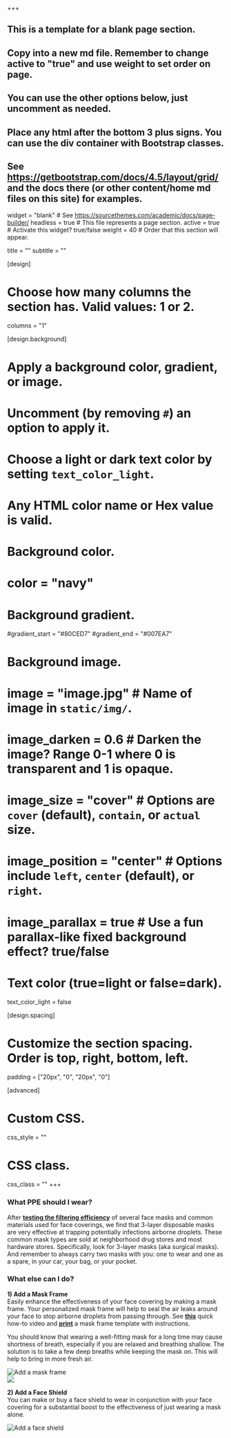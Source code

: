 +++

## This is a template for a blank page section.
## Copy into a new md file. Remember to change active to "true" and use weight to set order on page.
## You can use the other options below, just uncomment as needed.
## Place any html after the bottom 3 plus signs. You can use the div container with Bootstrap classes.
## See https://getbootstrap.com/docs/4.5/layout/grid/ and the docs there (or other content/home md files on this site) for examples.

widget = "blank"  # See https://sourcethemes.com/academic/docs/page-builder/
headless = true  # This file represents a page section.
active = true  # Activate this widget? true/false
weight = 40  # Order that this section will appear.

title = ""
subtitle = ""

[design]
  # Choose how many columns the section has. Valid values: 1 or 2.
  columns = "1"

[design.background]
  # Apply a background color, gradient, or image.
  #   Uncomment (by removing `#`) an option to apply it.
  #   Choose a light or dark text color by setting `text_color_light`.
  #   Any HTML color name or Hex value is valid.

  # Background color.
  # color = "navy"
  
  # Background gradient.
  #gradient_start = "#80CED7"
  #gradient_end = "#007EA7"
  
  # Background image.
  # image = "image.jpg"  # Name of image in `static/img/`.
  # image_darken = 0.6  # Darken the image? Range 0-1 where 0 is transparent and 1 is opaque.
  # image_size = "cover"  #  Options are `cover` (default), `contain`, or `actual` size.
  # image_position = "center"  # Options include `left`, `center` (default), or `right`.
  # image_parallax = true  # Use a fun parallax-like fixed background effect? true/false
  
  # Text color (true=light or false=dark).
  text_color_light = false

[design.spacing]
  # Customize the section spacing. Order is top, right, bottom, left.
  padding = ["20px", "0", "20px", "0"]

[advanced]
 # Custom CSS. 
 css_style = ""
 
 # CSS class.
 css_class = ""
+++

<div class="container-fluid">
  <div class="row">
    <div class="col-xs-12 col-sm-12 col-md-12 col-lg-12 col-xl-12 text-center">
      <h3>What PPE should I wear?</h3>
    </div>
  </div> 
  <div class="row">
    <div class="col-xs-12 col-sm-12 col-md-12 col-lg-12 col-xl-12">
      <p class="text-left">After <b><a href="https://www.masteryourppe.com/testing" target="_blank">testing the filtering efficiency</a></b> of several face masks and common materials used for face coverings, we find that 3-layer disposable masks are very effective at trapping potentially infections airborne droplets. These common mask types are sold at neighborhood drug stores and most hardware stores.  Specifically, look for 3-layer masks (aka surgical masks). And remember to always carry two masks with you: one to wear and one as a spare, in your car, your bag, or your pocket.</p>
    </div>
  </div> 
  <div class="row mt-4">
    <div class="col-xs-12 col-sm-12 col-md-12 col-lg-12 col-xl-12 text-center">
      <h3>What else can I do?</h3>
    </div>
  <div class="row align-items-xl-center">
    <div class="col-xs-12 col-sm-12 col-md-8 col-lg-8 col-xl-8 px-4">
      <p class="text-left"><b>1) Add a Mask Frame</b><br>Easily enhance the effectiveness of your face covering by making a mask frame.  Your personalized mask frame will help to seal the air leaks around your face to stop airborne droplets from passing through.  See <b><a href="https://youtu.be/KZgRVWYM7rY" target="_blank">this</a></b> quick how-to video and <b><a href="https://github.com/dickansj/MasterYourPPE/wiki/Improve-Your-Mask-With-a-Frame" target="_blank">print</a></b> a mask frame template with instructions.</p>
      <p class= "text-left">You should know that wearing a well-fitting mask for a long time may cause shortness of breath, especially if you are relaxed and breathing shallow.  The solution is to take a few deep breaths while keeping the mask on.  This will help to bring in more fresh air.</p>
    </div>
    <div class="col-xs-12 col-sm-12 col-md-4 col-lg-4 col-xl-4 order-xs-last order-sm-last order-md-last order-lg-last order-xl-last">
      <img class="img-fluid" src="https://github.com/dickansj/MasterYourPPE/blob/master/assets/wiki/frame-side-view.png?raw=true" alt="Add a mask frame">
    </div>
  </div> 
  <div class="row">
    <div class="col-xs-12 col-sm-12 col-md-8 col-lg-8 col-xl-8 px-4 my-4">
      <a href="https://youtu.be/KZgRVWYM7rY" target="_blank"><img class="img-fluid" src="https://github.com/dickansj/MasterYourPPE/blob/master/assets/images/action/maskframevid.png?raw=true"></a>
    </div>
  </div>
  <div class="row mt-4 align-items-xl-center">
    <div class="col-xs-12 col-sm-12 col-md-8 col-lg-8 col-xl-8 px-4">
      <p class="text-left"><b>2) Add a Face Shield</b><br>You can make or buy a face shield to wear in conjunction with your face covering for a substantial boost to the effectiveness of just wearing a mask alone.</p>
    </div>    
    <div class="col-xs-12 col-sm-12 col-md-4 col-lg-4 col-xl-4">
        <img class="img-fluid" src="https://github.com/dickansj/MasterYourPPE/blob/master/assets/images/action/dutton-shield1.png?raw=true" alt="Add a face shield">
    </div>
  </div>

</div>
